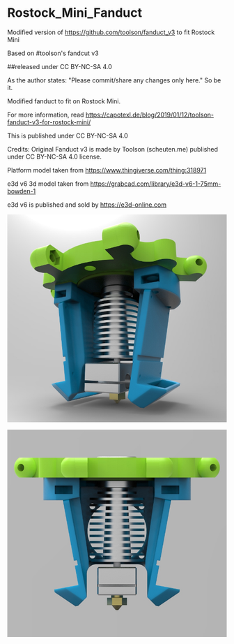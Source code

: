 # Rostock_Mini_Fanduct
Modified version of https://github.com/toolson/fanduct_v3 to fit Rostock Mini


Based on 
#toolson's fandcut v3

##released under CC BY-NC-SA 4.0

As the author states: "Please commit/share any changes only here." So be it.

Modified fanduct to fit on Rostock Mini.

For more information, read https://capotexl.de/blog/2019/01/12/toolson-fanduct-v3-for-rostock-mini/

This is published under CC BY-NC-SA 4.0

Credits: Original Fanduct v3 is made by Toolson (scheuten.me) published under CC BY-NC-SA 4.0 license. 

Platform model taken from https://www.thingiverse.com/thing:318971 

e3d v6 3d model taken from https://grabcad.com/library/e3d-v6-1-75mm-bowden-1 

e3d v6 is published and sold by https://e3d-online.com

![picture](/fanduct_v3_rostock.jpg)

![picture](/fanduct_v3_rostock_b.jpg)

